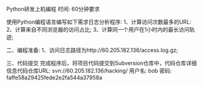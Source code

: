 Python研发上机编程
时间: 60分钟要求
  
使用Python编程语言编写如下需求日志分析程序:
  1、计算访问次数最多的URL:
  2、计算来自不同浏览器的访问占比;
  3、计算同一个用户在1小时内的最长访问轨迹;

二、编程准备:
  1、访问日志路径为http://60.205.182.136/access.log.gz;

三、代码提交
  完成程序后，将项目代码提交到Subversion仓库中，代码仓库详细信息代码仓库URL: svn://60.205.182.136/hacking/
  用户名: bob
  密码: faffe58a29425fede2e2fa544a37958a

